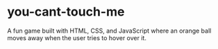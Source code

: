 # you-cant-touch-me
A fun game built with HTML, CSS, and JavaScript where an orange ball moves away when the user tries to hover over it.
